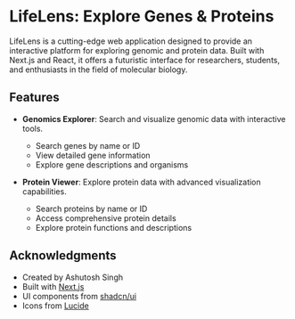 # LifeLens: Explore Genes & Proteins

LifeLens is a cutting-edge web application designed to provide an interactive platform for exploring genomic and protein data. Built with Next.js and React, it offers a futuristic interface for researchers, students, and enthusiasts in the field of molecular biology.

## Features

- **Genomics Explorer**: Search and visualize genomic data with interactive tools.
  - Search genes by name or ID
  - View detailed gene information
  - Explore gene descriptions and organisms

- **Protein Viewer**: Explore protein data with advanced visualization capabilities.
  - Search proteins by name or ID
  - Access comprehensive protein details
  - Explore protein functions and descriptions

## Acknowledgments

- Created by Ashutosh Singh
- Built with [Next.js](https://nextjs.org/)
- UI components from [shadcn/ui](https://ui.shadcn.com/)
- Icons from [Lucide](https://lucide.dev/)
